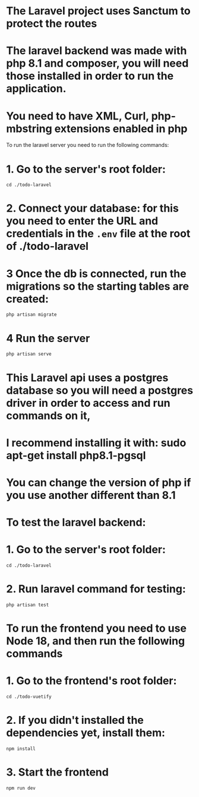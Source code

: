 # The Laravel project uses Sanctum to protect the routes

# The laravel backend was made with php 8.1 and composer, you will need those installed in order to run the application.
# You need to have XML, Curl, php-mbstring extensions enabled in php
To run the laravel server you need to run the following commands:
# 1. Go to the server's root folder:
`cd ./todo-laravel`

# 2. Connect your database: for this you need to enter the URL and credentials  in the `.env` file at the root of ./todo-laravel

# 3 Once the db is connected, run the migrations so the starting tables are created:
`php artisan migrate`

# 4 Run the server
`php artisan serve`

# This Laravel api uses a postgres database so you will need a postgres driver in order to access and run commands on it,
# I recommend installing it with: sudo apt-get install php8.1-pgsql
# You can change the version of php if you use another different than 8.1

# To test the laravel backend:
# 1. Go to the server's root folder:
`cd ./todo-laravel`
# 2. Run laravel command for testing:
`php artisan test`


# To run the frontend you need to use Node 18, and then run the following commands
# 1. Go to the frontend's root folder:
`cd ./todo-vuetify`
# 2. If you didn't installed the dependencies yet, install them:
`npm install`
# 3. Start the frontend
`npm run dev`